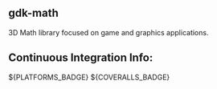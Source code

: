 <!--- WARN --->
<!--- This file is automatically generated from /Users/josephcameron/Workspace/gdk-graphics/thirdparty/gdk-math/docs/CMakeLists.txt. Using template /Users/josephcameron/Workspace/gdk-graphics/thirdparty/gdk-math/jfc-cmake/modules/generate_readme_md/README.md.in. Do not edit this file directly! --->
<!--- WARN --->

## gdk-math

3D Math library focused on game and graphics applications.





## Continuous Integration Info:
${PLATFORMS_BADGE} ${COVERALLS_BADGE}

<!--- WARN --->
<!--- This file is automatically generated from /Users/josephcameron/Workspace/gdk-graphics/thirdparty/gdk-math/docs/CMakeLists.txt. Using template /Users/josephcameron/Workspace/gdk-graphics/thirdparty/gdk-math/jfc-cmake/modules/generate_readme_md/README.md.in. Do not edit this file directly! --->
<!--- WARN --->
